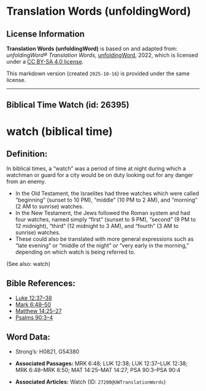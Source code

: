 # Translation Words (unfoldingWord)

## License Information

**Translation Words (unfoldingWord)** is based on and adapted from: _unfoldingWord® Translation Words_, [unfoldingWord](https://unfoldingword.org/utw), 2022, which is licensed under a [CC BY-SA 4.0 license](https://creativecommons.org/licenses/by-sa/4.0/legalcode.en).

This markdown version (created `2025-10-16`) is provided under the same license.



--------------------------------

## Biblical Time Watch (id: 26395)

watch (biblical time)
=====================

Definition:
-----------

In biblical times, a “watch” was a period of time at night during which a watchman or guard for a city would be on duty looking out for any danger from an enemy.

* In the Old Testament, the Israelites had three watches which were called “beginning” (sunset to 10 PM), “middle” (10 PM to 2 AM), and “morning” (2 AM to sunrise) watches.
* In the New Testament, the Jews followed the Roman system and had four watches, named simply “first” (sunset to 9 PM), “second” (9 PM to 12 midnight), “third” (12 midnight to 3 AM), and “fourth” (3 AM to sunrise) watches.
* These could also be translated with more general expressions such as “late evening” or “middle of the night” or “very early in the morning,” depending on which watch is being referred to.

(See also: watch)

Bible References:
-----------------

* [Luke 12:37–38](https://ref.ly/Luke12:37-Luke12:38)
* [Mark 6:48–50](https://ref.ly/Mark6:48-Mark6:50)
* [Matthew 14:25–27](https://ref.ly/Matt14:25-Matt14:27)
* [Psalms 90:3–4](https://ref.ly/Ps90:3-Ps90:4)

Word Data:
----------

* Strong’s: H0821, G54380

* **Associated Passages:** MRK 6:48; LUK 12:38; LUK 12:37–LUK 12:38; MRK 6:48–MRK 6:50; MAT 14:25–MAT 14:27; PSA 90:3–PSA 90:4
* **Associated Articles:** Watch (ID: `27200@UWTranslationWords`)

